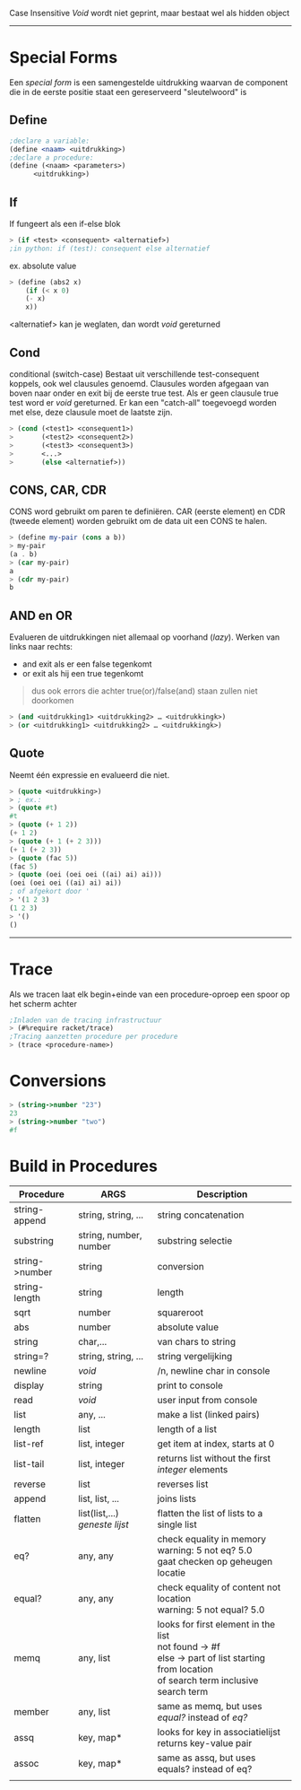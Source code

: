 Case Insensitive
_Void_ wordt niet geprint, maar bestaat wel als hidden object

---
# Special Forms
Een _special form_ is een samengestelde uitdrukking waarvan de component die in de eerste positie staat een gereserveerd "sleutelwoord" is
## Define
```scheme
;declare a variable:
(define <naam> <uitdrukking>)
;declare a procedure:
(define (<naam> <parameters>)
	  <uitdrukking>)
```
## If
If fungeert als een if-else blok
```scheme
> (if <test> <consequent> <alternatief>)
;in python: if (test): consequent else alternatief
```
ex. absolute value
```scheme
> (define (abs2 x)
  	(if (< x 0)
 	(- x)
 	x))
```
\<alternatief> kan je weglaten, dan wordt _void_ gereturned
## Cond
conditional (switch-case)
Bestaat uit verschillende test-consequent koppels, ook wel clausules genoemd.
Clausules worden afgegaan van boven naar onder en exit bij de eerste true test.
Als er geen clausule true test word er _void_ gereturned.
Er kan een "catch-all" toegevoegd worden met else, deze clausule moet de laatste zijn.
```scheme
> (cond (<test1> <consequent1>)
> 		(<test2> <consequent2>)
> 		(<test3> <consequent3>)
> 		<...>
> 		(else <alternatief>))
```

## CONS, CAR, CDR
CONS word gebruikt om paren te definiëren. CAR (eerste element) en CDR (tweede element) worden gebruikt om de data uit een CONS te halen.
```scheme
> (define my-pair (cons a b))
> my-pair
(a . b)
> (car my-pair)
a
> (cdr my-pair)
b
```

## AND en OR
Evalueren de uitdrukkingen niet allemaal op voorhand (_lazy_). Werken van links naar rechts:
- and exit als er een false tegenkomt
- or exit als hij een true tegenkomt

> dus ook errors die achter true(or)/false(and) staan zullen niet doorkomen

```scheme
> (and <uitdrukking1> <uitdrukking2> … <uitdrukkingk>)
> (or <uitdrukking1> <uitdrukking2> … <uitdrukkingk>)
```

## Quote
Neemt één expressie en evalueerd die niet.

```scheme
> (quote <uitdrukking>)
> ; ex.:
> (quote #t)
#t 
> (quote (+ 1 2))
(+ 1 2)
> (quote (+ 1 (+ 2 3)))
(+ 1 (+ 2 3))
> (quote (fac 5))
(fac 5)
> (quote (oei (oei oei ((ai) ai) ai)))
(oei (oei oei ((ai) ai) ai))
; of afgekort door '
> '(1 2 3)
(1 2 3)
> '()
()
```


---
# Trace
Als we tracen laat elk begin+einde van een procedure-oproep een spoor op het scherm achter
```scheme
;Inladen van de tracing infrastructuur
> (#%require racket/trace)
;Tracing aanzetten procedure per procedure
> (trace <procedure-name>)
```

# Conversions
```scheme
> (string->number "23")
23
> (string->number "two")
#f
```



# Build in Procedures

| Procedure      | ARGS                           | Description                                                                                                                                   |
| -------------- | ------------------------------ | --------------------------------------------------------------------------------------------------------------------------------------------- |
| string-append  | string, string, ...            | string concatenation                                                                                                                          |
| substring      | string, number, number         | substring selectie                                                                                                                            |
| string->number | string                         | conversion                                                                                                                                    |
| string-length  | string                         | length                                                                                                                                        |
| sqrt           | number                         | squareroot                                                                                                                                    |
| abs            | number                         | absolute value                                                                                                                                |
| string         | char,...                       | van chars to string                                                                                                                           |
| string=?       | string, string, ...            | string vergelijking                                                                                                                           |
| newline        | _void_                         | /n, newline char in console                                                                                                                   |
| display        | string                         | print to console                                                                                                                              |
| read           | _void_                         | user input from console                                                                                                                       |
| list           | any, ...                       | make a list (linked pairs)                                                                                                                    |
| length         | list                           | length of a list                                                                                                                              |
| list-ref       | list, integer                  | get item at index, starts at 0                                                                                                                |
| list-tail      | list, integer                  | returns list without the first _integer_ elements                                                                                             |
| reverse        | list                           | reverses list                                                                                                                                 |
| append         | list, list, ...                | joins lists                                                                                                                                   |
| flatten        | list(list,...) _geneste lijst_ | flatten the list of lists to a single list                                                                                                    |
| eq?            | any, any                       | check equality in memory<br>warning: 5 not eq? 5.0<br>gaat checken op geheugen locatie                                                        |
| equal?         | any, any                       | check equality of content not location<br>warning: 5 not equal? 5.0                                                                           |
| memq           | any, list                      | looks for first element in the list<br>not found -> #f<br>else -> part of list starting from location<br>of search term inclusive search term |
| member         | any, list                      | same as memq, but uses _equal?_ instead of _eq?_                                                                                              |
| assq           | key, map*                      | looks for key in associatielijst<br>returns key-value pair                                                                                    |
| assoc          | key, map*                      | same as assq, but uses equals? instead of eq?                                                                                                 |
|                |                                |                                                                                                                                               |
